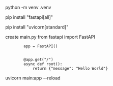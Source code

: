 python -m venv .venv

pip install "fastapi[all]"

pip install "uvicorn[standard]"

create main.py
            from fastapi import FastAPI

            app = FastAPI()


            @app.get("/")
            async def root():
                return {"message": "Hello World"}

uvicorn main:app --reload
